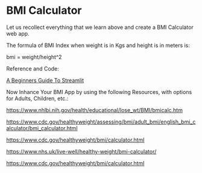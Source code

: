# BMI Calculator

Let us recollect everything that we learn above and create a BMI Calculator web app.

The formula of BMI Index when weight is in Kgs and height is in meters is:

bmi = weight/height^2        

Reference and Code:

[A Beginners Guide To Streamlit](https://www.geeksforgeeks.org/a-beginners-guide-to-streamlit/)


Now Inhance Your BMI App by using the following Resources, with options for Adults, Children, etc.:

https://www.nhlbi.nih.gov/health/educational/lose_wt/BMI/bmicalc.htm

https://www.cdc.gov/healthyweight/assessing/bmi/adult_bmi/english_bmi_calculator/bmi_calculator.html

https://www.cdc.gov/healthyweight/bmi/calculator.html

https://www.nhs.uk/live-well/healthy-weight/bmi-calculator/

https://www.cdc.gov/healthyweight/bmi/calculator.html 

